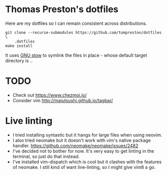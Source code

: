 # Thomas Preston's dotfiles
Here are my dotfiles so I can remain consistent across distributions.

    git clone --recurse-submodules https://github.com/tompreston/dotfiles \
        .dotfiles
    make install

It uses [GNU stow](https://www.gnu.org/software/stow/manual/stow.html) to
symlink the files in place - whose default target directory is ..

# TODO
- Check out https://www.chezmoi.io/
- Consider vim http://majutsushi.github.io/tagbar/

# Live linting
- I tried installing syntastic but it hangs for large files when using neovim.
- I also tried neomake but it doesn't work with vim's native package handler.
  https://github.com/neomake/neomake/issues/2482
- I've decided not to bother for now. It's very easy to get linting in the
  terminal, so just do that instead.
- I've installed vim-dispatch which is cool but it clashes with the features of
  neomake. I still kind of want live-linting, so I might give vim8 a go.
